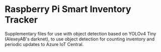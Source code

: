 # Raspberry Pi Smart Inventory Tracker
Supplementary files for use with object detection based on YOLOv4 Tiny (AlexeyAB's darknet), to use object detection for counting inventory and periodic updates to Azure IoT Central.

